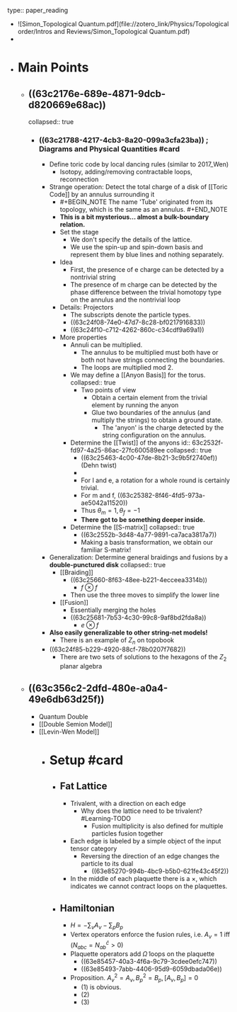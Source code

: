 type:: paper_reading

- ![Simon_Topological Quantum.pdf](file://zotero_link/Physics/Topological order/Intros and Reviews/Simon_Topological Quantum.pdf)
-
- # Main Points
	- ## ((63c2176e-689e-4871-9dcb-d820669e68ac))
	  collapsed:: true
		- ### ((63c21788-4217-4cb3-8a20-099a3cfa23ba)) ; Diagrams and Physical Quantities #card
			- Define toric code by local dancing rules (similar to 2017_Wen)
				- Isotopy, adding/removing contractable loops, reconnection
			- Strange operation: Detect the total charge of a disk of [[Toric Code]] by an annulus surrounding it
				- #+BEGIN_NOTE
				  The name 'Tube' originated from its topology, which is the same as an annulus.
				  #+END_NOTE
				- **This is a bit mysterious... almost a bulk-boundary relation.**
				- Set the stage
					- We don't specify the details of the lattice.
					- We use the spin-up and spin-down basis and represent them by blue lines and nothing separately.
				- Idea
					- First, the presence of e charge can be detected by a nontrivial string
					- The presence of m charge can be detected by the phase difference between the trivial homotopy type on the annulus and the nontrivial loop
				- Details: Projectors
					- The subscripts denote the particle types.
					- ((63c24f08-74e0-47d7-8c28-bf0217916833))
					- ((63c24f10-c712-4262-860c-c34cdf9a69a1))
				- More properties
					- Annuli can be multiplied.
						- The annulus to be multiplied must both have or both not have strings connecting the boundaries.
						- The loops are multiplied mod 2.
					- We may define a [[Anyon Basis]] for the torus.
					  collapsed:: true
						- Two points of view
							- Obtain a certain element from the trivial element by running the anyon
							- Glue two boundaries of the annulus (and multiply the strings) to obtain a ground state.
								- The 'anyon' is the charge detected by the string configuration on the annulus.
					- Determine the [[Twist]] of the anyons
					  id:: 63c2532f-fd97-4a25-86ac-27fc600589ee
					  collapsed:: true
						- ((63c25463-4c00-47de-8b21-3c9b5f2740ef)) (Dehn twist)
						-
						- For I and e, a rotation for a whole round is certainly trivial.
						- For m and f, ((63c25382-8f46-4fd5-973a-ae5042a11520))
						- Thus $\theta_m=1, \theta_f=-1$
						- **There got to be something deeper inside.**
					- Determine the [[S-matrix]]
					  collapsed:: true
						- ((63c2552b-3d48-4a77-9891-ca7aca3817a7))
						- Making a basis transformation, we obtain our familiar S-matrix!
			- Generalization: Determine general braidings and fusions by a **double-punctured disk**
			  collapsed:: true
				- [[Braiding]]
					- ((63c25660-8f63-48ee-b221-4ecceea3314b))
						- $f \otimes f$
					- Then use the three moves to simplify the lower line
				- [[Fusion]]
					- Essentially merging the holes
					- ((63c25681-7b53-4c30-99c8-9af8bd2fda8a))
						- $e \otimes f$
			- **Also easily generalizable to other string-net models!**
				- There is an example of $Z_n$ on topobook
			- ((63c24f85-b229-4920-88cf-78b0207f7682))
				- There are two sets of solutions to the hexagons of the $Z_2$ planar algebra
	- ## ((63c356c2-2dfd-480e-a0a4-49e6db63d25f))
		- Quantum Double
		- [[Double Semion Model]]
		- [[Levin-Wen Model]]
			- # Setup #card
				- ## Fat Lattice
					- Trivalent, with a direction on each edge
						- Why does the lattice need to be trivalent? #Learning-TODO
							- Fusion multiplicity is also defined for multiple particles fusion together
					- Each edge is labeled by a simple object of the input tensor category
						- Reversing the direction of an edge changes the particle to its dual
							- ((63e85270-994b-4bc9-b5b0-621fe43c45f2))
					- In the middle of each plaquette there is a $\times$, which indicates we cannot contract loops on the plaquettes.
				- ## Hamiltonian
					- $H=-\sum_v A_v-\sum_p B_p$
					- Vertex operators enforce the fusion rules, i.e. $A_v=1$ iff $\left(N_{a b c}=N_{a b}^{\bar{c}}>0\right)$
					- Plaquette operators add $\tilde \Omega$ loops on the plaquette
						- ((63e85457-40a3-4f6a-9c79-3cdee0efc747))
						- ((63e85493-7abb-4406-95d9-6059dbada06e))
					- Proposition. $A_v^2=A_v,B_p^2=B_p, [A_v,B_p]=0$
						- (1) is obvious.
						- (2)
						- (3)